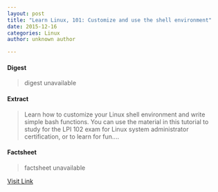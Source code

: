 ```yaml
---
layout: post
title: "Learn Linux, 101: Customize and use the shell environment"
date: 2015-12-16
categories: Linux
author: unknown author

---
```



#### Digest
>digest unavailable

#### Extract
>Learn how to customize your Linux shell environment and write simple bash functions. You can use the material in this tutorial to study for the LPI 102 exam for Linux system administrator certification, or to learn for fun....

#### Factsheet
>factsheet unavailable

[Visit Link](http://lxer.com/module/newswire/ext_link.php?rid=223269)


